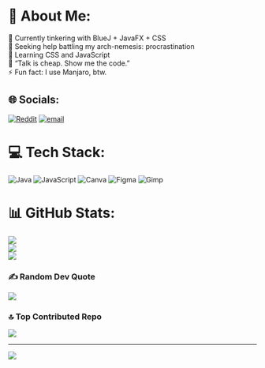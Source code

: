 # 💫 About Me:
🔭 Currently tinkering with BlueJ + JavaFX + CSS<br>🤝 Seeking help battling my arch-nemesis: procrastination<br>🌱 Learning CSS and JavaScript<br>💬 “Talk is cheap. Show me the code.”<br>⚡ Fun fact: I use Manjaro, btw.


## 🌐 Socials:
[![Reddit](https://img.shields.io/badge/Reddit-%23FF4500.svg?logo=Reddit&logoColor=white)](https://reddit.com/user/u/dashinyou69) [![email](https://img.shields.io/badge/Email-D14836?logo=gmail&logoColor=white)](mailto:YougurtMyFace@proton.me) 

# 💻 Tech Stack:
![Java](https://img.shields.io/badge/java-%23ED8B00.svg?style=flat-square&logo=openjdk&logoColor=white) ![JavaScript](https://img.shields.io/badge/javascript-%23323330.svg?style=flat-square&logo=javascript&logoColor=%23F7DF1E) ![Canva](https://img.shields.io/badge/Canva-%2300C4CC.svg?style=flat-square&logo=Canva&logoColor=white) ![Figma](https://img.shields.io/badge/figma-%23F24E1E.svg?style=flat-square&logo=figma&logoColor=white) ![Gimp](https://img.shields.io/badge/Gimp-657D8B?style=flat-square&logo=gimp&logoColor=FFFFFF)
# 📊 GitHub Stats:
![](https://github-readme-stats.vercel.app/api?username=OpalAayan&theme=dracula&hide_border=false&include_all_commits=false&count_private=false)<br/>
![](https://nirzak-streak-stats.vercel.app/?user=OpalAayan&theme=dracula&hide_border=false)<br/>
![](https://github-readme-stats.vercel.app/api/top-langs/?username=OpalAayan&theme=dracula&hide_border=false&include_all_commits=false&count_private=false&layout=compact)

### ✍️ Random Dev Quote
![](https://quotes-github-readme.vercel.app/api?type=horizontal&theme=radical)

### 🔝 Top Contributed Repo
![](https://github-contributor-stats.vercel.app/api?username=OpalAayan&limit=5&theme=one_dark_pro&combine_all_yearly_contributions=true)

---
[![](https://visitcount.itsvg.in/api?id=OpalAayan&icon=0&color=0)](https://visitcount.itsvg.in)

<!-- Proudly created with GPRM ( https://gprm.itsvg.in ) -->
